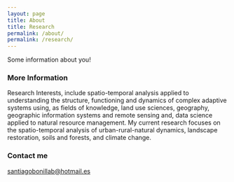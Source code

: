 ```yaml
---
layout: page
title: About
title: Research
permalink: /about/
permalink: /research/
---
```


Some information about you!

### More Information

Research Interests, include spatio-temporal analysis applied to understanding the structure, functioning and dynamics of complex adaptive systems using, as fields of knowledge, land use sciences, geography, geographic information systems and remote sensing and,  data science applied to natural resource management. My current research focuses on the spatio-temporal analysis of urban-rural-natural dynamics, landscape restoration, soils and forests, and climate change.

### Contact me

[santiagobonillab@hotmail.es](mailto:santiagobonillab@hotmail.es)
